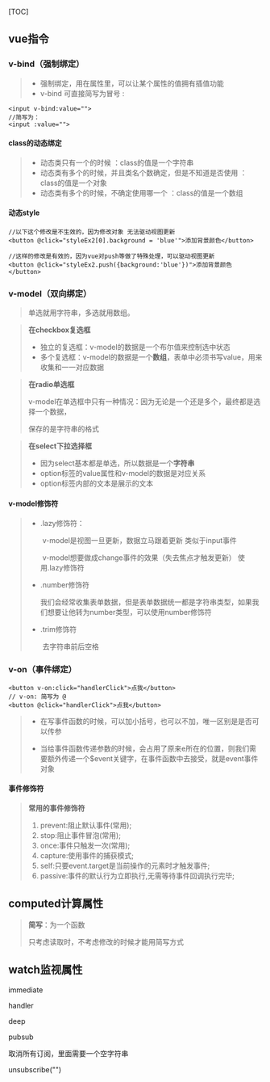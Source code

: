 [TOC]



## vue指令

### v-bind（强制绑定）

> - 强制绑定，用在属性里，可以让某个属性的值拥有插值功能
> - v-bind  可直接简写为冒号   :

```vue
<input v-bind:value="">
//简写为：
<input :value="">
```

#### class的动态绑定

> - 动态类只有一个的时候 ：class的值是一个字符串
> - 动态类有多个的时候，并且类名个数确定，但是不知道是否使用 ：class的值是一个对象
> - 动态类有多个的时候，不确定使用哪一个 ：class的值是一个数组



#### 动态style

```vue
//以下这个修改是不生效的，因为修改对象 无法驱动视图更新
<button @click="styleEx2[0].background = 'blue'">添加背景颜色</button>

//这样的修改是有效的，因为vue对push等做了特殊处理，可以驱动视图更新
<button @click="styleEx2.push({background:'blue'})">添加背景颜色</button>
```





### v-model（双向绑定）

> 单选就用字符串，多选就用数组。



> **在checkbox复选框**
>
> - 独立的复选框：v-model的数据是一个布尔值来控制选中状态
> - 多个复选框：v-model的数据是一个**数组**，表单中必须书写value，用来收集和一一对应数据



> **在radio单选框**
>
> v-model在单选框中只有一种情况：因为无论是一个还是多个，最终都是选择一个数据，
>
> 保存的是字符串的格式



> **在select下拉选择框**
>
> - 因为select基本都是单选，所以数据是一个**字符串**
> - option标签的value属性和v-model的数据是对应关系
> - option标签内部的文本是展示的文本



#### v-model修饰符

> - .lazy修饰符：
>
>   ​    v-model是视图一旦更新，数据立马跟着更新 类似于input事件
>
>   ​    v-model想要做成change事件的效果（失去焦点才触发更新） 使用.lazy修饰符
>
>   
>
> - .number修饰符
>
>   ​    我们会经常收集表单数据，但是表单数据统一都是字符串类型，如果我们想要让他转为number类型，可以使用number修饰符
>
>   
>
> - .trim修饰符
>
>   ​    去字符串前后空格



### v-on（事件绑定）

```vue
<button v-on:click="handlerClick">点我</button>
// v-on: 简写为 @
<button @click="handlerClick">点我</button>
```



> - 在写事件函数的时候，可以加小括号，也可以不加，唯一区别是是否可以传参
>
>      
>
> - 当给事件函数传递参数的时候，会占用了原来e所在的位置，则我们需要额外传递一个$event关键字，在事件函数中去接受，就是event事件对象



#### 事件修饰符

> **常用的事件修饰符**
>
> 1. prevent:阻止默认事件(常用);
> 2. stop:阻止事件冒泡(常用);
> 3. once:事件只触发一次(常用);
> 4. capture:使用事件的捕获模式;
> 5. self:只要event.target是当前操作的元素时才触发事件;
> 6. passive:事件的默认行为立即执行,无需等待事件回调执行完毕;





## computed计算属性

> **简写**：为一个函数
>
> 只考虑读取时，不考虑修改的时候才能用简写方式



## watch监视属性

immediate

handler

deep

> 
>
> 
>
> 
>
> 
>





pubsub

取消所有订阅，里面需要一个空字符串

unsubscribe("")

> 
>
> 
>
> 
>
> 
